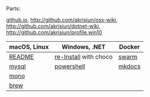 Parts:

[github.io](http://akrisiun.github.io/), <http://github.com/akrisiun/osx-wiki>,  
<http://github.com/akrisiun/dotnet-wiki>,  
<http://github.com/akrisiun/profile.win10>

macOS, Linux        | Windows, .NET                    | Docker
------------------- | -------------------------------- | ------------------------
[README](README.md) | [re-Install](windows/README) with choco  | [swarm](docker/swarm.md)
[mysql](mysql.md)   | [powershell](windows/powershell) | [mkdocs](docker/mkdocs.md)
[mono](mono.md)     |
[brew](osx/brew.md) |
